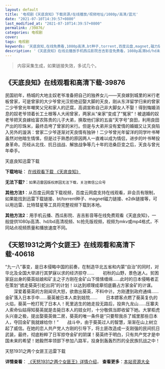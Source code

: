 ```yaml
---
layout: default
title: '电视剧《天底良知》下载资源/在线播放/视频地址/1080p/高清/蓝光'
date: "2021-07-10T14:39:57+0800"
last_modified_at: "2021-07-10T14:39:57+0800"
permalink: /39876/
categories: 电视剧
cover:
tags: 电视剧
keywords: '天底良知,在线免费看,1080p高清,bt种子,torrent,百度云盘,magnet,磁力链,迅雷下载资源'
description: '《天底良知》在线云播放手机西瓜影院吉吉影音免费看，1080p高清bd/hd未删减完整版和tc抢先枪版，mkv/mp4格式，附带bt/torrent种子、magnet/磁力链、百度云盘、网盘资源迅雷下载链接'
---
```


>内容采集生成，如果链接失效，多试几个。


## 《天底良知》在线观看和高清下载-39876

民国初年，杨城的大地主奴老爷准备把自己的独养女儿——天良嫁到城里的米行老板曾家，可是曾家的大少爷曾光汉拒绝迎娶大脚的天良，刚从东洋留学归来的曾家二少爷曾光年嘲笑父兄和家人的迂腐，高调宣称自己非大脚女人不娶！得到悔婚消息的奴老爷领着长工土根等人大闹曾家，两家从“亲家”变成了&ldquo;冤家”！被退婚的奴老爷把天良嫁给富农陈贵的儿子大弟，换取他们家的五亩&ldquo;天字号&rdquo;良田，利用良田产出的珍珠米，最终击垮了曾家的米行。但是与大弟并没有爱情的婚姻又让天良陷入另外的漩涡：曾家二少爷逐渐对天良情有独钟！二少爷曾光年留洋的同学叶书琴虽然对他暗生情愫，但是过于熟悉的原因两人一直难以成为情侣，进步的叶书琴投身革命。历经从北伐、抗日战战、解放战争等几十年的沧桑巨变之后，天良与曾光年牵手。</p>


天底良知迅雷下载

**下载地址**： [在线观看下载 《天底良知》](https://www.993dy.com//vod-detail-id-12409.html) 


**无法下载?**：`如果迅雷因版权原因无法下载，关注微信公众号 `

**其他方法1**：从百度云网盘下载视频，百度云网盘支持在线观看，非会员有限制，如果能找到迅雷下载链接、bt/torrent种子、magnet磁力链接、e2dk链接等，可以用迅雷、比特彗星等工具将完整视频下载到本地。

**其他方法2**：用手机云播、西瓜影院、吉吉影音等在线免费观看《天底良知》，一般提供1080p高清、hd/bd高清视频、tc抢先版视频，视频为mkv或mp4格式，不同站点视频质量和播放速度不同。


## 《天怒1931之两个女匪王》在线观看和高清下载-40618

“九一八&rdquo;事变，是日本侵略中国的前奏，在制造华北五省和内蒙“自治”的同时，对华北及全国大举进行其梦寐以求的经济掠夺……　　初秋的山野，景色迷人。贫困家庭出身的葵英姑娘和矿主之子方刚在金矿山下情愫缠绵……此时的日本侵略者正在策划&ldquo;掳走葵英引蛇出洞”的计划！以达到顺理成章彻底霸占方家金矿的计谋。<br />　　深爱着葵英的方刚闻讯大怒，欲救出葵英，不料中计。方刚遭到政府通缉……金矿落入日本手中……葵英被日本人卖到妓院……　　日本嫖客点燃了葵英复仇的火焰，葵英一枪打死了日本人！死里逃生的她走投无路后，投奔九龙山&hellip;…压寨夫人索命仙姑得知葵英就是击毙日本人的妓女时，十分敬佩当即收留下她。大掌柜虎头兴奋之极，提出娶葵英做二房，葵英的唯一条件是&ldquo;只要帮我杀了城里那些日本人，夺回金矿我就嫁给你！&rdquo;　　战斗中，由于葵英过人的智慧，渐渐在山上树立起了威信。在她的恋人共产党人方刚的引导下，将土匪改造成一支刚强的民间抗日武装，最终，彻底粉粹了日军掠夺金矿的阴谋！葵英终于明白，只有共产党才是中国未来的希望！她毅然率领部下参加八路军，投身到轰轰烈烈的全民族抗战之中！


天怒1931之两个女匪王迅雷下载

**详情查看**： [《天怒1931之两个女匪王》详情介绍](/movie/40618/)， **查看更多**：[本站资源大全](/movie/t/all/)

